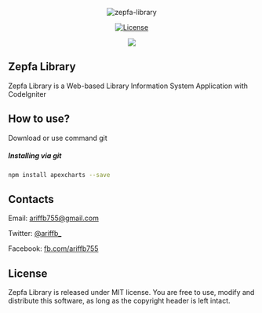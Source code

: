 <p align="center"><img src="https://i.ibb.co/HVYkfvQ/zepfa-library.png" alt="zepfa-library" border="0"></p>

<p align="center">
  <a href="https://github.com/ariffb755/12191960_arif_febrianto/blob/master/license.txt"><img src="https://img.shields.io/badge/License-MIT-brightgreen.svg" alt="License"></a>
</p>

<p align="center">
  <a href="https://twitter.com/ariffb_"><img src="https://img.shields.io/twitter/url/http/shields.io.svg?style=social"> </a>
</p>

## Zepfa Library

Zepfa Library is a Web-based Library Information System Application with CodeIgniter

## How to use?
Download or use command git

##### Installing via git

```bash
npm install apexcharts --save
```

## Contacts

Email: <a href="mailto:ariffb755@gmail.com">ariffb755@gmail.com</a>

Twitter: <a href="https://twitter.com/aariffb_">@ariffb_</a>

Facebook: <a href="https://www.facebook.com/ariffb755/">fb.com/ariffb755</a>

## License

Zepfa Library is released under MIT license. You are free to use, modify and distribute this software, as long as the copyright header is left intact.
